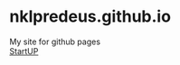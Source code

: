# nklpredeus.github.io
My site for github pages <br>
<a href="https://nklpredeus.github.io/dev/index.html">StartUP</a>
